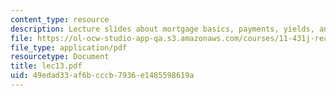 ```yaml
---
content_type: resource
description: Lecture slides about mortgage basics, payments, yields, and values.
file: https://ol-ocw-studio-app-qa.s3.amazonaws.com/courses/11-431j-real-estate-finance-and-investment-fall-2006/49edad33af6bcccb7936e1485598619a_lec13.pdf
file_type: application/pdf
resourcetype: Document
title: lec13.pdf
uid: 49edad33-af6b-cccb-7936-e1485598619a
---
```

